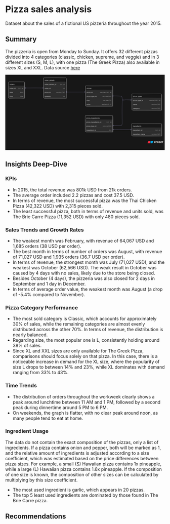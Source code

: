 # Pizza sales analysis 

Dataset about the sales of a fictional US pizzeria throughout the year 2015.

## Summary

The pizzeria is open from Monday to Sunday. It offers 32 different pizzas divided into 4 categories
(classic, chicken, supreme, and veggie) and in 3 different sizes (S, M, L), 
with one pizza (The Greek Pizza) also available in sizes XL and XXL. Data source [here](https://vincentarelbundock.github.io/Rdatasets/doc/gt/pizzaplace.html)

<img src="./images/er_diagram.svg" alt="alternativní text" width="800">

## Insights Deep-Dive
### KPIs
* In 2015, the total revenue was 801k USD from 21k orders.
* The average order included 2.2 pizzas and cost 37.5 USD.
* In terms of revenue, the most successful pizza was the Thai Chicken Pizza (42,322 USD) with 2,315 pieces sold.
* The least successful pizza, both in terms of revenue and units sold, was The Brie Carre Pizza (11,352 USD) with only 480 pieces sold.

### Sales Trends and Growth Rates
* The weakest month was February, with revenue of 64,067 USD and 1,685 orders (38 USD per order).
* The best month in terms of number of orders was August, with revenue of 71,027 USD and 1,935 orders (36.7 USD per order).
* In terms of revenue, the strongest month was July (71,027 USD), and the weakest was October (62,566 USD). The weak result in October was caused by 4 days with no sales, likely due to the store being closed.
* Besides October (4 days), the pizzeria was also closed for 2 days in September and 1 day in December.
* In terms of average order value, the weakest month was August (a drop of -5.4% compared to November).

### Pizza Category Performance
* The most sold category is Classic, which accounts for approximately 30% of sales, while the remaining categories are almost evenly distributed across the other 70%. In terms of revenue, the distribution is nearly balanced.
* Regarding size, the most popular one is L, consistently holding around 38% of sales.
* Since XL and XXL sizes are only available for The Greek Pizza, comparisons should focus solely on that pizza. In this case, there is a noticeable increase in demand for the XL size, where the popularity of size L drops to between 14% and 23%, while XL dominates with demand ranging from 33% to 43%.

### Time Trends
* The distribution of orders throughout the workweek clearly shows a peak around lunchtime between 11 AM and 1 PM, followed by a second peak during dinnertime around 5 PM to 6 PM.
* On weekends, the graph is flatter, with no clear peak around noon, as many people tend to eat at home.

### Ingredient Usage
The data do not contain the exact composition of the pizzas, only a list of ingredients. If a pizza contains onion and pepper, both will be marked as 1, 
and the relative amount of ingredients is adjusted according to a size coefficient, which was estimated based on the price differences between pizza sizes. 
For example, a small (S) Hawaiian pizza contains 1x pineapple, while a large (L) Hawaiian pizza contains 1.6x pineapple. If the composition of one size is known, 
the composition of other sizes can be calculated by multiplying by this size coefficient.

* The most used ingredient is garlic, which appears in 20 pizzas.
* The top 5 least used ingredients are dominated by those found in The Brie Carre pizza.

## Recommendations

